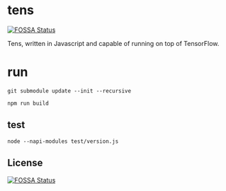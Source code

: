 # tens
[![FOSSA Status](https://app.fossa.io/api/projects/git%2Bhttps%3A%2F%2Fgithub.com%2Ftensjs%2Ftens.svg?type=shield)](https://app.fossa.io/projects/git%2Bhttps%3A%2F%2Fgithub.com%2Ftensjs%2Ftens?ref=badge_shield)

Tens, written in Javascript and capable of running on top of TensorFlow.

# run

```shell
git submodule update --init --recursive
```

```shell
npm run build
```
## test

```shell
node --napi-modules test/version.js
```

## License
[![FOSSA Status](https://app.fossa.io/api/projects/git%2Bhttps%3A%2F%2Fgithub.com%2Ftensjs%2Ftens.svg?type=large)](https://app.fossa.io/projects/git%2Bhttps%3A%2F%2Fgithub.com%2Ftensjs%2Ftens?ref=badge_large)